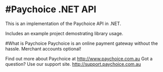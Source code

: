 #Paychoice .NET API
================

This is an implementation of the Paychoice API in .NET.

Includes an example project demostrating library usage.

#What is Paychoice
Paychoice is an online payment gateway without the hassle. Merchant accounts optional!

Find out more about Paychoice at http://www.paychoice.com.au
Got a question? Use our support site. http://support.paychoice.com.au